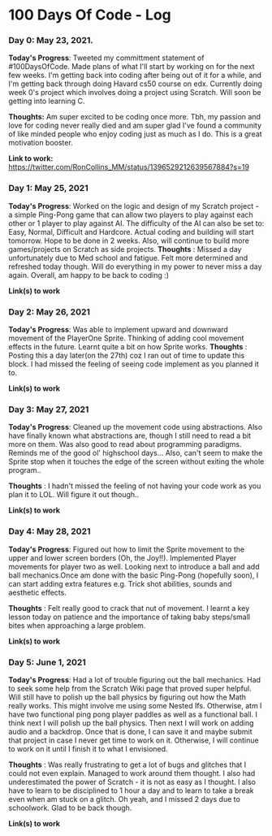 # 100 Days Of Code - Log

### Day 0: May 23, 2021.

**Today's Progress**: Tweeted my committment statement of #100DaysOfCode. Made plans of what I'll start by working on for the next few weeks. I'm getting back into coding after being out of it for a while, and I'm getting back through doing Havard cs50 course on edx. Currently doing week 0's project which involves doing a project using Scratch. Will soon be getting into learning C.

**Thoughts:** Am super excited to be coding once more. Tbh, my passion and love for coding never really died and am super glad I've found a community of like minded people who enjoy coding just as much as I do. This is a great motivation booster.

**Link to work:** https://twitter.com/RonCollins_MM/status/1396529212639567884?s=19



### Day 1: May 25, 2021

**Today's Progress**: Worked on the logic and design of my Scratch project - a simple Ping-Pong game that can allow two players to play against each other or 1 player to play against AI. The difficulty of the AI can also be set to: Easy, Normal, Difficult and Hardcore. Actual coding and building will start tomorrow. Hope to be done in 2 weeks. Also, will continue to build more games/projects on Scratch as side projects.
**Thoughts** : Missed a day unfortunately due to Med school and fatigue. Felt more determined and refreshed today though. Will do everything in my power to never miss a day again. Overall, am happy to be back to coding :)

**Link(s) to work**

### Day 2: May 26, 2021

**Today's Progress**: Was able to implement upward and downward movement of the PlayerOne Sprite. Thinking of adding cool movement effects in the future. Learnt quite a bit on how Sprite works.
**Thoughts** : Posting this a day later(on the 27th) coz I ran out of time to update this block. I had missed the feeling of seeing code implement as you planned it to.

**Link(s) to work**

### Day 3: May 27, 2021

**Today's Progress**: Cleaned up the movement code using abstractions. Also have finally known what abstractions are, though I still need to read a bit more on them. Was also good to read about programming paradigms. Reminds me of the good ol' highschool days... Also, can't seem to make the Sprite stop when it touches the edge of the screen without exiting the whole program..

**Thoughts** : I hadn't missed the feeling of not having your code work as you plan it to LOL. Will figure it out though..

**Link(s) to work**

### Day 4: May 28, 2021

**Today's Progress**: Figured out how to limit the Sprite movement to the upper and lower screen borders (Oh, the Joy!!). Implemented Player movements for player two as well. Looking next to introduce a ball and add ball mechanics.Once am done with the basic Ping-Pong (hopefully soon), I can start adding extra features e.g. Trick shot abilities, sounds and aesthetic effects.

**Thoughts** : Felt really good to crack that nut of movement. I learnt a key lesson today on patience and the importance of taking baby steps/small bites when approaching a large problem.

**Link(s) to work**

### Day 5: June 1, 2021

**Today's Progress**: Had a lot of trouble figuring out the ball mechanics. Had to seek some help from the Scratch Wiki page that proved super helpful. Will still have to polish up the ball physics by figuring out how the Math really works. This might involve me using some Nested Ifs. Otherwise, atm I have two functional ping pong player paddles as well as a functional ball. I think next I will polish up the ball physics. Then next I will work on adding audio and a backdrop. Once that is done, I can save it and maybe submit that project in case I never get time to work on it. Otherwise, I will continue to work on it until I finish it to what I envisioned.

**Thoughts** : Was really frustrating to get a lot of bugs and glitches that I could not even explain. Managed to work around them thought. I also had underestimated the power of Scratch - it is not as easy as I thought. I also have to learn to be disciplined to 1 hour a day and to learn to take a break even when am stuck on a glitch. Oh yeah, and I missed 2 days due to schoolwork. Glad to be back though.

**Link(s) to work**
